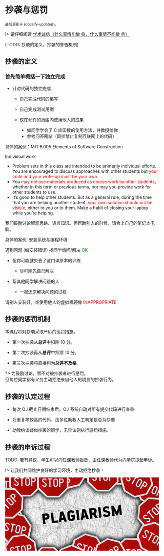 # 抄袭与惩罚

<small>最后更新于 {docsify-updated}。</small>

!> 请仔细阅读 [学术诚信（什么事情能做 :smiley:，什么事情不能做 :rage:）](http://integrity.mit.edu/)

(TODO: 抄袭的定义，抄袭的警告机制)

## 抄袭的定义

### 首先简单概括一下独立完成

- 针对代码的独立完成

  - 自己完成代码的编写

  - 自己完成测试用例

  - 仅在允许的范围内使用他人的成果
    - 如同学学会了 C 库函数的使用方法，并教授给你
    - 参考问答网站（同样禁止复制互联网上的代码）

具体的案例：MIT 6.005 Elements of Software Construction

Individual work
- Problem sets in this class are intended to be primarily individual efforts. You are encouraged to discuss approaches with other students but <font color="red">your code and your write-up must be your own</font>.
- You <font color="red">may not use materials produced as course work by other students</font>, whether in this term or previous terms, nor may you provide work for other students to use.
- It’s good to help other students. But as a general rule, during the time that you are helping another student, <font color="red">your own solution should not be visible</font>, either to you or to them. Make a habit of closing your laptop while you’re helping.

我们鼓励讨论解题思路、语言知识。但帮助别人的时候，请合上自己的笔记本电脑。

具体的案例: 安装系统与编程环境

遇到问题 (如安装错误) 找同学询问/解决 <font color="green">OK</font>

- 但你可能就失去了这门课原本的训练

  - 尽可能先自己解决

- 帮其他同学解决问题的人

  - 一起还原解决问题的过程

请别人安装好，或使用他人的虚拟机镜像 <font color="red">INAPPROPRIATE</font>

## 抄袭的惩罚机制

本课程将对抄袭采取严厉的惩罚措施。

- 第一次抄袭从**总评**中扣除 10 分。

- 第二次抄袭再从**总评**中扣除 10 分。

- 第三次抄袭将直接判为**总评不及格**。

?> 为鼓励讨论，暂不对被抄袭者进行惩罚。
</br>但每位同学都有义务主动拒绝来自他人的明显的抄袭行为。

## 抄袭的认定过程

- 每次 OJ 截止日期结束后，OJ 系统自动对所有提交代码进行查重

- 对重复率较高的代码，由多位助教人工判定是否为抄袭

- 助教约谈疑似抄袭的同学，无异议则执行惩罚措施。

## 抄袭的申诉过程

TODO: 若有异议，学生可以向任课教师报备，由任课教师代为向学院提起申诉。

!> 让我们共同维护良好的学习环境，主动拒绝抄袭！

![no plagiarism](.assets/images/no-plagiarism.jpg)